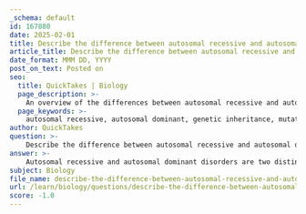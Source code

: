 ```yaml
---
_schema: default
id: 167880
date: 2025-02-01
title: Describe the difference between autosomal recessive and autosomal dominant disorders.
article_title: Describe the difference between autosomal recessive and autosomal dominant disorders.
date_format: MMM DD, YYYY
post_on_text: Posted on
seo:
  title: QuickTakes | Biology
  page_description: >-
    An overview of the differences between autosomal recessive and autosomal dominant disorders, including inheritance patterns, carrier status, and examples of each type.
  page_keywords: >-
    autosomal recessive, autosomal dominant, genetic inheritance, mutated gene, cystic fibrosis, sickle cell disease, huntington's disease, marfan syndrome, carrier status, risk of transmission, genetic counseling
author: QuickTakes
question: >-
    Describe the difference between autosomal recessive and autosomal dominant disorders.
answer: >-
    Autosomal recessive and autosomal dominant disorders are two distinct patterns of genetic inheritance that determine how certain traits or genetic diseases are passed from parents to offspring.\n\n### Autosomal Recessive Disorders\nIn autosomal recessive disorders, an individual must inherit two copies of a mutated gene (one from each parent) to express the disorder. This means that both alleles must be recessive for the trait to manifest. Individuals who have only one copy of the mutated gene (heterozygous) are considered carriers and typically do not show symptoms of the disorder. Examples of autosomal recessive disorders include:\n\n- **Cystic Fibrosis**: Caused by mutations in the CFTR gene, leading to severe respiratory and digestive issues.\n- **Sickle Cell Disease**: Resulting from a mutation in the HBB gene, which affects hemoglobin and can cause pain and other complications.\n\n### Autosomal Dominant Disorders\nIn contrast, autosomal dominant disorders require only one copy of a mutated gene for the disorder to manifest. An individual can be either homozygous (having two copies of the dominant allele) or heterozygous (having one copy of the dominant allele) to express the trait. This means that if one parent carries the dominant allele, there is a 50% chance of passing the disorder to their offspring. Examples of autosomal dominant disorders include:\n\n- **Huntington's Disease**: A neurodegenerative disorder that typically manifests in mid-adulthood, caused by a mutation in the HTT gene.\n- **Marfan Syndrome**: A connective tissue disorder that can affect the heart, eyes, and skeleton, caused by mutations in the FBN1 gene.\n\n### Summary of Differences\n- **Inheritance Requirement**: \n  - Autosomal Recessive: Two copies of the mutated gene (homozygous).\n  - Autosomal Dominant: One copy of the mutated gene (heterozygous or homozygous).\n  \n- **Carrier Status**: \n  - Autosomal Recessive: Carriers do not exhibit symptoms.\n  - Autosomal Dominant: Individuals with the dominant allele exhibit symptoms.\n\n- **Risk of Transmission**: \n  - Autosomal Recessive: Both parents must be carriers for a child to be affected.\n  - Autosomal Dominant: One affected parent has a 50% chance of passing the disorder to each child.\n\nUnderstanding these differences is crucial for genetic counseling and assessing the risk of genetic diseases in families.
subject: Biology
file_name: describe-the-difference-between-autosomal-recessive-and-autosomal-dominant-disorders.md
url: /learn/biology/questions/describe-the-difference-between-autosomal-recessive-and-autosomal-dominant-disorders
score: -1.0
---
```


&nbsp;